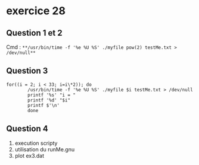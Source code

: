 # exercice 28 

## Question 1 et 2 
Cmd : 	`**/usr/bin/time -f '%e %U %S' ./myfile pow(2) testMe.txt > /dev/null**`

## Question 3   
```shell
for((i = 2; i < 33; i=i\*2)); do
        /usr/bin/time -f '%e %U %S' ./myfile $i testMe.txt > /dev/null
        printf '%s' "i = "
        printf '%d' "$i"
        printf $'\n'
        done
```
## Question 4 
1. execution scripty
2. utilisation du runMe.gnu
3. plot ex3.dat

